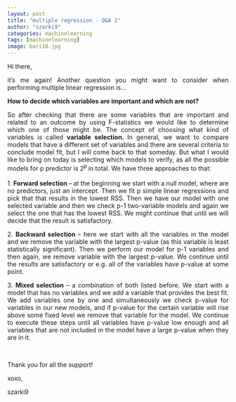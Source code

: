 ```yaml
---
layout: post
title: "multiple regression - Q&A 2"
author: "szarki9"
categories: machinelearning
tags: [machinelearning]
image: bari10.jpg
---
```

<p>Hi there,</p><p align="justify">it’s me again! Another question
you might want to consider when performing multiple linear regression is…</p><p align="justify"><b>How to decide which variables are important and which are not?</b></p><p align="justify">So after checking that there are
some variables that are important and related to an outcome by using F-statistics
we would like to determine which one of those might be. The concept of choosing
what kind of variables is called <b>variable
selection. </b>In general, we want to compare models that have a different set of
variables and there are several criteria to conclude model fit, but I will come
back to that someday. But what I would like to bring on today is selecting
which models to verify, as all the possible models for p predictor is 2<sup>p</sup><sub> </sub>in total. We have three approaches to that:</p><p align="justify">1. <b>Forward selection </b>– at the beginning we
start with a null model, where are no predictors, just an intercept. Then we fit
p simple linear regressions and pick that that results in the lowest RSS. Then
we have our model with one selected variable and then we check p-1 two-variable
models and again we select the one that has the lowest RSS. We might continue
that until we will decide that the result is satisfactory.</p><p align="justify">2. <b>Backward selection </b>– here we start with
all the variables in the model and we remove the variable with the largest p-value
(as this variable is least statistically significant). Then we perform our model
for p-1 variables and then again, we remove variable with the largest p-value.
We continue until the results are satisfactory or e.g. all of the variables
have p-value at some point.</p><p align="justify">3. <b>Mixed selection </b>– a combination of both
listed before. We start with a model that has no variables and we add a variable
that provides the best fit. We add variables one by one and simultaneously we
check p-value for variables in our new models, and if p-value for the certain
variable will rise above some fixed level we remove that variable for the
model. We continue to execute these steps until all variables have p-value low
enough and all variables that are not included in the model have a large p-value
when they are in it.</p><p><br></p><p align="justify">Thank you for all the support!</p><p>xoxo,</p><p>szarki9</p>